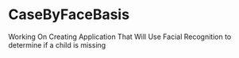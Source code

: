 # CaseByFaceBasis
Working On Creating Application That Will Use Facial Recognition to determine if a child is missing
